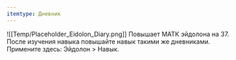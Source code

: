 ```yaml
---
itemtype: Дневник
---
```

![[Temp/Placeholder_Eidolon_Diary.png]]
Повышает МАТК эйдолона на 37. После изучения навыка повышайте навык такими же дневниками. Примените здесь: Эйдолон > Навык.
